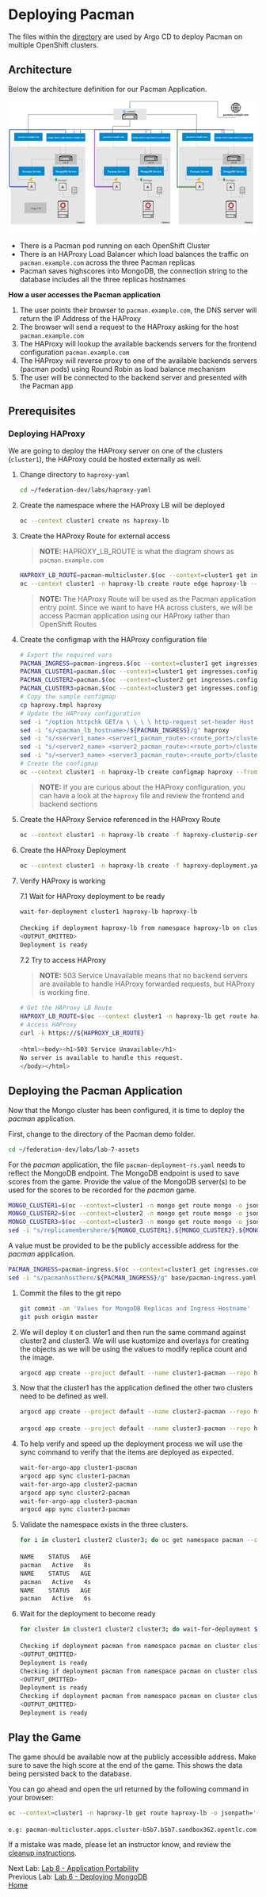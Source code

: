 # Deploying Pacman

The files within the [directory](./lab-7-assets) are used by Argo CD to deploy
Pacman on multiple OpenShift clusters.

## Architecture

Below the architecture definition for our Pacman Application.

![Pacman Application Architecture](./assets/demo-arch.png)

* There is a Pacman pod running on each OpenShift Cluster
* There is an HAProxy Load Balancer which load balances the traffic on 
`pacman.example.com` across the three Pacman replicas
* Pacman saves highscores into MongoDB, the connection string to the database includes
all the three replicas hostnames

**How a user accesses the Pacman application**

1. The user points their browser to `pacman.example.com`, the DNS server will return the IP Address of the HAProxy
2. The browser will send a request to the HAProxy asking for the host `pacman.example.com`
3. The HAProxy will lookup the available backends servers for the frontend configuration `pacman.example.com`
4. The HAProxy will reverse proxy to one of the available backends servers (pacman pods) using Round Robin as load balance mechanism
5. The user will be connected to the backend server and presented with the Pacman app

## Prerequisites

### Deploying HAProxy

We are going to deploy the HAProxy server on one of the clusters (`cluster1`), the HAProxy could be hosted externally as well.

1. Change directory to `haproxy-yaml`

    ```sh
    cd ~/federation-dev/labs/haproxy-yaml
    ```
2. Create the namespace where the HAProxy LB will be deployed
    
    ```sh
    oc --context cluster1 create ns haproxy-lb
    ```
3. Create the HAProxy Route for external access

    > **NOTE:** HAPROXY_LB_ROUTE is what the diagram shows as `pacman.example.com`

    ```sh
    HAPROXY_LB_ROUTE=pacman-multicluster.$(oc --context=cluster1 get ingresses.config.openshift.io cluster -o jsonpath='{ .spec.domain }')
    oc --context cluster1 -n haproxy-lb create route edge haproxy-lb --service=haproxy-lb-service --port=8080 --insecure-policy=Allow --hostname=${HAPROXY_LB_ROUTE}
    ```
    > **NOTE:** The HAProxy Route will be used as the Pacman application entry point. Since we want to have HA across clusters, we will be access Pacman application using our HAProxy rather than OpenShift Routes
4. Create the configmap with the HAProxy configuration file

    ```sh
    # Export the required vars
    PACMAN_INGRESS=pacman-ingress.$(oc --context=cluster1 get ingresses.config.openshift.io cluster -o jsonpath='{ .spec.domain }')
    PACMAN_CLUSTER1=pacman.$(oc --context=cluster1 get ingresses.config.openshift.io cluster -o jsonpath='{ .spec.domain }')
    PACMAN_CLUSTER2=pacman.$(oc --context=cluster2 get ingresses.config.openshift.io cluster -o jsonpath='{ .spec.domain }')
    PACMAN_CLUSTER3=pacman.$(oc --context=cluster3 get ingresses.config.openshift.io cluster -o jsonpath='{ .spec.domain }')
    # Copy the sample configmap
    cp haproxy.tmpl haproxy
    # Update the HAProxy configuration
    sed -i "/option httpchk GET/a \ \ \ \ http-request set-header Host ${PACMAN_INGRESS}" haproxy
    sed -i "s/<pacman_lb_hostname>/${PACMAN_INGRESS}/g" haproxy
    sed -i "s/<server1_name> <server1_pacman_route>:<route_port>/cluster1 ${PACMAN_CLUSTER1}:80/g" haproxy
    sed -i "s/<server2_name> <server2_pacman_route>:<route_port>/cluster2 ${PACMAN_CLUSTER2}:80/g" haproxy
    sed -i "s/<server3_name> <server3_pacman_route>:<route_port>/cluster3 ${PACMAN_CLUSTER3}:80/g" haproxy
    # Create the configmap
    oc --context cluster1 -n haproxy-lb create configmap haproxy --from-file=haproxy
    ```
    > **NOTE:** If you are curious about the HAProxy configuration, you can have a look at the `haproxy` file and review the frontend and backend sections
5. Create the HAProxy Service referenced in the HAProxy Route

    ```sh
    oc --context cluster1 -n haproxy-lb create -f haproxy-clusterip-service.yaml
    ```
6. Create the HAProxy Deployment

    ```sh
    oc --context cluster1 -n haproxy-lb create -f haproxy-deployment.yaml
    ```
7. Verify HAProxy is working

    7.1 Wait for HAProxy deployment to be ready

    ```sh
    wait-for-deployment cluster1 haproxy-lb haproxy-lb

    Checking if deployment haproxy-lb from namespace haproxy-lb on cluster cluster1 is ready
    <OUTPUT_OMITTED>
    Deployment is ready
    ```
    7.2 Try to access HAProxy

    > **NOTE:** 503 Service Unavailable means that no backend servers are available to handle HAProxy forwarded requests, but HAProxy is working fine.
    
    ```sh
    # Get the HAProxy LB Route
    HAPROXY_LB_ROUTE=$(oc --context cluster1 -n haproxy-lb get route haproxy-lb -o jsonpath='{.status.ingress[*].host}')
    # Access HAProxy
    curl -k https://${HAPROXY_LB_ROUTE}

    <html><body><h1>503 Service Unavailable</h1>
    No server is available to handle this request.
    </body></html>
    ```

## Deploying the Pacman Application

Now that the Mongo cluster has been configured, it is time to deploy the *pacman* application.

First, change to the directory of the Pacman demo folder.
~~~sh
cd ~/federation-dev/labs/lab-7-assets
~~~

For the *pacman* application, the file `pacman-deployment-rs.yaml` needs to reflect the MongoDB endpoint. The MongoDB endpoint is used to save scores from the game.
Provide the value of the MongoDB server(s) to be used for the scores to be recorded for the *pacman* game.

~~~sh
MONGO_CLUSTER1=$(oc --context=cluster1 -n mongo get route mongo -o jsonpath='{.status.ingress[*].host}')
MONGO_CLUSTER2=$(oc --context=cluster2 -n mongo get route mongo -o jsonpath='{.status.ingress[*].host}')
MONGO_CLUSTER3=$(oc --context=cluster3 -n mongo get route mongo -o jsonpath='{.status.ingress[*].host}')
sed -i "s/replicamembershere/${MONGO_CLUSTER1},${MONGO_CLUSTER2},${MONGO_CLUSTER3}/g" base/pacman-deployment.yaml
~~~

A value must be provided to be the publicly accessible address for the *pacman* application.
~~~sh
PACMAN_INGRESS=pacman-ingress.$(oc --context=cluster1 get ingresses.config.openshift.io cluster -o jsonpath='{ .spec.domain }')
sed -i "s/pacmanhosthere/${PACMAN_INGRESS}/g" base/pacman-ingress.yaml
~~~

1. Commit the files to the git repo

    ~~~sh
    git commit -am 'Values for MongoDB Replicas and Ingress Hostname'
    git push origin master
    ~~~

2. We will deploy it on cluster1 and then run the same command against cluster2 and cluster3. We will use kustomize and overlays for creating the objects as we will be using the values to modify replica count and the image.

    ~~~sh
    argocd app create --project default --name cluster1-pacman --repo http://$(oc --context cluster1 -n gogs get route gogs -o jsonpath='{.spec.host}')/student/federation-dev.git --path labs/lab-7-assets/overlays/cluster1 --dest-server $(argocd cluster list | grep cluster1 | awk '{print $1}') --dest-namespace pacman --revision master --sync-policy automated
    ~~~

3. Now that the cluster1 has the application defined the other two clusters need to be defined as well.
    ~~~sh
    argocd app create --project default --name cluster2-pacman --repo http://$(oc --context cluster1 -n gogs get route gogs -o jsonpath='{.spec.host}')/student/federation-dev.git --path labs/lab-7-assets/overlays/cluster2 --dest-server $(argocd cluster list | grep cluster2 | awk '{print $1}') --dest-namespace pacman --revision master --sync-policy automated
    
    argocd app create --project default --name cluster3-pacman --repo http://$(oc --context cluster1 -n gogs get route gogs -o jsonpath='{.spec.host}')/student/federation-dev.git --path labs/lab-7-assets/overlays/cluster3 --dest-server $(argocd cluster list | grep cluster3 | awk '{print $1}') --dest-namespace pacman --revision master --sync-policy automated
    ~~~

4. To help verify and speed up the deployment process we will use the sync command to verify that the items are deployed as expected.

    ~~~sh
    wait-for-argo-app cluster1-pacman
    argocd app sync cluster1-pacman
    wait-for-argo-app cluster2-pacman
    argocd app sync cluster2-pacman
    wait-for-argo-app cluster3-pacman
    argocd app sync cluster3-pacman
    ~~~


5. Validate the namespace exists in the three clusters.
    ~~~sh
    for i in cluster1 cluster2 cluster3; do oc get namespace pacman --context $i; done

    NAME    STATUS   AGE
    pacman   Active   8s
    NAME    STATUS   AGE
    pacman   Active   4s
    NAME    STATUS   AGE
    pacman   Active   6s
    ~~~
 

6. Wait for the deployment to become ready

    ~~~sh
    for cluster in cluster1 cluster2 cluster3; do wait-for-deployment $cluster pacman pacman;done

    Checking if deployment pacman from namespace pacman on cluster cluster1 is ready
    <OUTPUT_OMITTED>
    Deployment is ready
    Checking if deployment pacman from namespace pacman on cluster cluster2 is ready
    <OUTPUT_OMITTED>
    Deployment is ready
    Checking if deployment pacman from namespace pacman on cluster cluster3 is ready
    <OUTPUT_OMITTED>
    Deployment is ready
    ~~~

## Play the Game
The game should be available now at the publicly accessible address. Make sure to save the high score at the end of the game. This shows the data being persisted back to the database.

You can go ahead and open the url returned by the following command in your browser:

~~~sh
oc --context=cluster1 -n haproxy-lb get route haproxy-lb -o jsonpath='{.status.ingress[*].host}'

e.g: pacman-multicluster.apps.cluster-b5b7.b5b7.sandbox362.opentlc.com
~~~

If a mistake was made, please let an instructor know, and review the [cleanup instructions](./cleanup-instructions.md).

Next Lab: [Lab 8 - Application Portability ](./8.md)<br>
Previous Lab: [Lab 6 - Deploying MongoDB](./6.md)<br>
[Home](./README.md)
